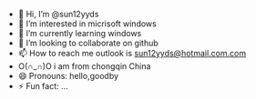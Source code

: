 - 👋 Hi, I’m @sun12yyds
- 👀 I’m interested in micrisoft windows
- 🌱 I’m currently learning windows
- 💞️ I’m looking to collaborate on github
- 📫 How to reach me outlook is sun12yyds@hotmail.com.com
- O(∩_∩)O i am from chongqin China
- 😄 Pronouns: hello,goodby
- ⚡ Fun fact: ...

<!---
sun12yyds/sun12yyds is a ✨ special ✨ repository because its `README.md` (this file) appears on your GitHub profile.
You can click the Preview link to take a look at your changes.
--->
